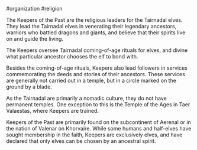  #organization #religion 

The Keepers of the Past are the religious leaders for the Tairnadal elves. They lead the Tairnadal elves in venerating their legendary ancestors, warriors who battled dragons and giants, and believe that their spirits live on and guide the living.

The Keepers oversee Tairnadal coming-of-age rituals for elves, and divine what particular ancestor chooses the elf to bond with.

Besides the coming-of-age rituals, Keepers also lead followers in services commemorating the deeds and stories of their ancestors. These services are generally not carried out in a temple, but in a circle marked on the ground by a blade.

As the Tairnadal are primarily a nomadic culture, they do not have permanent temples. One exception to this is the Temple of the Ages in Taer Valaestas, where Keepers are trained.

Keepers of the Past are primarily found on the subcontinent of Aerenal or in the nation of Valenar on Khorvaire. While some humans and half-elves have sought membership in the faith, Keepers are exclusively elves, and have declared that only elves can be chosen by an ancestral spirit.
